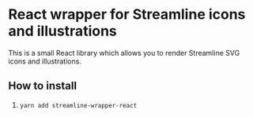 # React wrapper for Streamline icons and illustrations

This is a small React library which allows you to render Streamline SVG icons and illustrations.

## How to install

1. `yarn add streamline-wrapper-react`
